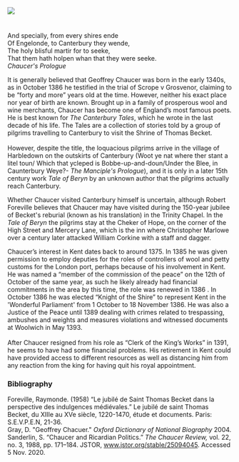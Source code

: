 <a href="https://www.kent-maps.online"><img src="https://kent-map.github.io/mdpress/juncture/ve-button.png"></a>
<param ve-config title="Geoffrey Chaucer c.1340s-1400" author="Charlotte Worthington" layout="vtl" banner="https://upload.wikimedia.org/wikipedia/commons/4/42/Geoffrey_Chaucer%2C_Tale_of_Melibee%2C_Ellesmere_Chaucer%2C_mssEL_26_C_9%2C_folio_153v.jpg" label="Tales of Melibee, Ellesmere Chuacer" attribution="The Huntingdon Library, Ellesmere Chaucer, mssEL 26 C 9, folio 153v, unknown artist, 1400-1410, England, Public domain, via Wikimedia Commons">

<param ve-entity eid="Q5654535" aliases="Harbledown">
<param ve-entity eid="Q29303" aliases="Canterbury">

#

And specially, from every shires ende   
Of Engelonde, to Canterbury they wende,   
The holy blisful martir for to seeke,   
That them hath holpen whan that they were seeke.   
 _Chaucer's Prologue_
<param ve-image url="https://stor.artstor.org/stor/115f208d-182b-44f6-bf4d-8f481eea236d" label="Geoffrey Chaucer Statue, Canterbury - sculpted by Sam Holland and Lynn O'Dowd, 2018" attribution="Martin Crowther">
<param ve-map center="Q29303" zoom="12">

It is generally believed that Geoffrey Chaucer was born in the early 1340s, as in October 1386 he testified in the trial of Scrope v Grosvenor, claiming to be “forty and more” years old at the time. However, neither his exact place nor year of birth are known. Brought up in a family of prosperous wool and wine merchants, Chaucer has become one of England’s most famous poets.
He is best known for _The Canterbury Tales_, which he wrote in the last decade of his life.  The Tales are a collection of stories told by a group of pilgrims travelling to Canterbury to visit the Shrine of Thomas Becket.
<br><br>
However, despite the title, the loquacious pilgrims arrive in the village of Harbledown on the outskirts of Canterbury (Woot ye nat where ther stant a litel toun/ Which that ycleped is Bobbe-up-and-doun/Under the Blee, in Caunterbury Weye?- _The Manciple's Prologue_), and it is only in a later 15th century work _Tale of Beryn_ by an unknown author that the pilgrims actually reach Canterbury.  
<param ve-image url="https://upload.wikimedia.org/wikipedia/commons/e/e2/Interesting_buildings_in_Harbledown_-_geograph.org.uk_-_1291639.jpg" label="Interesting buildings in Harbledown" attribution="Elliott Simpson">
<param ve-map center="Q5654535" zoom="15">

Whether Chaucer visited Canterbury himself is uncertain, although Robert Foreville believes that Chaucer may have visited during the 150-year jubilee of Becket's reburial (known as his translation) in the Trinity Chapel. In the _Tale of Beryn_ the pilgrims stay at the Cheker of Hope, on the corner of the High Street and Mercery Lane, which is the inn where Christopher Marlowe over a century later attacked William Corkine with a staff and dagger.
<param ve-image url="https://stor.artstor.org/stor/16808a03-82ab-4ab2-8e9d-94922488e13c" label="Site of the Cheker of Hope, Canterbury" attribution="Martin Crowther">
<param ve-map center="Q5654535" zoom="14">

Chaucer’s interest in Kent dates back to around 1375. In 1385 he was given permission to employ deputies for the roles of controllers of wool and petty customs for the London port, perhaps because of his involvement in Kent. He was named a “member of the commission of the peace” on the 12th of October of the same year, as such he likely already had financial commitments in the area by this time, the role was renewed in 1386 . In October 1386 he was elected “Knight of the Shire” to represent Kent in the 'Wonderful Parliament' from 1 October to 18 November 1386. He was also a Justice of the Peace until 1389 dealing with crimes related to trespassing, ambushes and weights and measures violations and witnessed documents at Woolwich in May 1393.   
<br>
After Chaucer resigned from his role as “Clerk of the King’s Works” in 1391, he seems to have had some financial problems. His retirement in Kent could have provided access to different resources as well as distancing him from any reaction from the king for having quit his royal appointment.
<param ve-map center="Q1006232" zoom="12">
<param ve-image url="https://stor.artstor.org/stor/ef31ef12-11c7-42bf-9db8-a2239051278e" label="The End of the Pilgrims Way" attribution="Photographed by Martin Crowther">

### Bibliography

Foreville, Raymonde. (1958) “Le jubilé de Saint Thomas Becket dans la perspective des indulgences médiévales.” Le jubilé de saint Thomas Becket, du XIIIe au XVe siècle, 1220-1470, étude et documents. Paris: S.E.V.P.E.N, 21-36.  
Gray, D. "Geoffrey Chacuer." _Oxford Dictionary of National Biography_ 2004.  
Sanderlin, S. “Chaucer and Ricardian Politics.” _The Chaucer Review,_ vol. 22, no. 3, 1988, pp. 171–184. JSTOR, www.jstor.org/stable/25094045. Accessed 5 Nov. 2020. 
<param ve-image url="https://stor.artstor.org/stor/fcfc5c9a-3387-4c5f-9756-b5f6e7fb0f88" label="The Pilgrim's Guide to Canterbury" attribution="Photographed by Martin Crowther">
